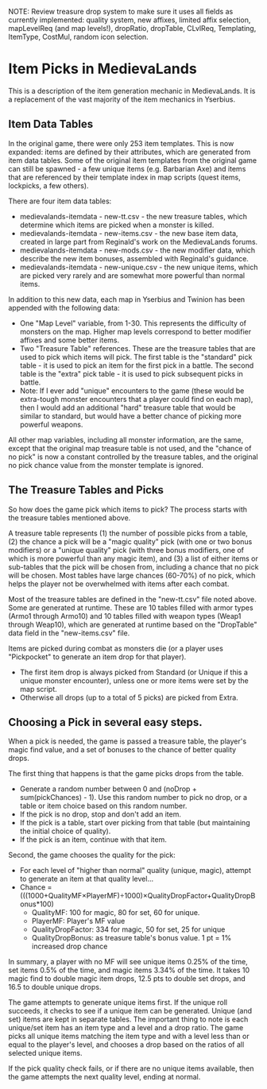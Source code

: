 NOTE: Review treasure drop system to make sure it uses all fields as currently implemented: quality system, new affixes, limited affix selection, mapLevelReq (and map levels!), dropRatio, dropTable, CLvlReq, Templating, ItemType, CostMul, random icon selection.


# Item Picks in MedievaLands

This is a description of the item generation mechanic in MedievaLands. It is a replacement of the vast majority of the item mechanics in Yserbius.

## Item Data Tables

In the original game, there were only 253 item templates. This is now expanded: items are defined by their attributes, which are generated from item data tables. Some of the original item templates from the original game can still be spawned - a few unique items (e.g. Barbarian Axe) and items that are referenced by their template index in map scripts (quest items, lockpicks, a few others).

There are four item data tables:
* medievalands-itemdata - new-tt.csv - the new treasure tables, which determine which items are picked when a monster is killed.
* medievalands-itemdata - new-items.csv - the new base item data, created in large part from Reginald's work on the MedievaLands forums.
* medievalands-itemdata - new-mods.csv - the new modifier data, which describe the new item bonuses, assembled with Reginald's guidance.
* medievalands-itemdata - new-unique.csv - the new unique items, which are picked very rarely and are somewhat more powerful than normal items.

In addition to this new data, each map in Yserbius and Twinion has been appended with the following data:
* One "Map Level" variable, from 1-30. This represents the difficulty of monsters on the map. Higher map levels correspond to better modifier affixes and some better items.
* Two "Treasure Table" references. These are the treasure tables that are used to pick which items will pick. The first table is the "standard" pick table - it is used to pick an item for the first pick in a battle. The second table is the "extra" pick table - it is used to pick subsequent picks in battle.
* Note: If I ever add "unique" encounters to the game (these would be extra-tough monster encounters that a player could find on each map), then I would add an additional "hard" treasure table that would be similar to standard, but would have a better chance of picking more powerful weapons.

All other map variables, including all monster information, are the same, except that the original map treasure table is not used, and the "chance of no pick" is now a constant controlled by the treasure tables, and the original no pick chance value from the monster template is ignored.

## The Treasure Tables and Picks

So how does the game pick which items to pick? The process starts with the treasure tables mentioned above.

A treasure table represents (1) the number of possible picks from a table, (2) the chance a pick will be a "magic quality" pick (with one or two bonus modifiers) or a "unique quality" pick (with three bonus modifiers, one of which is more powerful than any magic item), and (3) a list of either items or sub-tables that the pick will be chosen from, including a chance that no pick will be chosen. Most tables have large chances (60-70%) of no pick, which helps the player not be overwhelmed with items after each combat.

Most of the treasure tables are defined in the "new-tt.csv" file noted above. Some are generated at runtime. These are 10 tables filled with armor types (Armo1 through Armo10) and 10 tables filled with weapon types (Weap1 through Weap10), which are generated at runtime based on the "DropTable" data field in the "new-items.csv" file.

Items are picked during combat as monsters die (or a player uses "Pickpocket" to generate an item drop for that player).
* The first item drop is always picked from Standard (or Unique if this a unique monster encounter), unless one or more items were set by the map script.
* Otherwise all drops (up to a total of 5 picks) are picked from Extra.

## Choosing a Pick in several easy steps.

When a pick is needed, the game is passed a treasure table, the player's magic find value, and a set of bonuses to the chance of better quality drops.

The first thing that happens is that the game picks drops from the table.
- Generate a random number between 0 and (noDrop + sum(pickChances) - 1). Use this random number to pick no drop, or a table or item choice based on this random number.
- If the pick is no drop, stop and don't add an item.
- If the pick is a table, start over picking from that table (but maintaining the initial choice of quality).
- If the pick is an item, continue with that item.
  
Second, the game chooses the quality for the pick:
- For each level of "higher than normal" quality (unique, magic), attempt to generate an item at that quality level...
- Chance = (((1000+QualityMF×PlayerMF)÷1000)×QualityDropFactor+QualityDropBonus*100)
  - QualityMF: 100 for magic, 80 for set, 60 for unique.
  - PlayerMF: Player's MF value 
  - QualityDropFactor: 334 for magic, 50 for set, 25 for unique
  - QualityDropBonus: as treasure table's bonus value. 1 pt = 1% increased drop chance

In summary, a player with no MF will see unique items 0.25% of the time, set items 0.5% of the time, and magic items 3.34% of the time. It takes 10 magic find to double magic item drops, 12.5 pts to double set drops, and 16.5 to double unique drops.

The game attempts to generate unique items first. If the unique roll succeeds, it checks to see if a unique item can be generated. Unique (and set) items are kept in separate tables. The important thing to note is each unique/set item has an item type and a level and a drop ratio. The game picks all unique items matching the item type and with a level less than or equal to the player's level, and chooses a drop based on the ratios of all selected unique items.

If the pick quality check fails, or if there are no unique items available, then the game attempts the next quality level, ending at normal.

